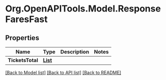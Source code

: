 # Org.OpenAPITools.Model.ResponseFaresFast

## Properties

Name | Type | Description | Notes
------------ | ------------- | ------------- | -------------
**TicketsTotal** | [**List<ResponseFareTicket>**](ResponseFareTicket.md) |  | 

[[Back to Model list]](../README.md#documentation-for-models) [[Back to API list]](../README.md#documentation-for-api-endpoints) [[Back to README]](../README.md)

